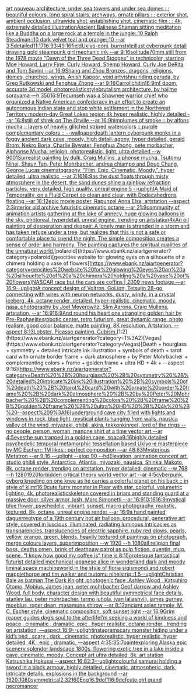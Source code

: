 [art nouveau architecture, under sea towers and under sea domes : : beautiful colours, long spiral stairs, archways, ornate pillars : : exterior shot, ambient occlusion, ultrawide shot, establishing shot, cinematic film : : 4k, extremely detailed illustration](https://www.ebank.nz/aiartgenerator?category=art%20nouveau%20architecture%2C%20under%20sea%20towers%20and%20under%20sea%20domes%20%3A%20%3A%20beautiful%20colours%2C%20long%20spiral%20stairs%2C%20archways%2C%20ornate%20pillars%20%3A%20%3A%20exterior%20shot%2C%20ambient%20occlusion%2C%20ultrawide%20shot%2C%20establishing%20shot%2C%20cinematic%20film%20%3A%20%3A%204k%2C%20extremely%20detailed%20illustration)[Ancient Balinese Shaman sitting meditation like a Buddha  on a large rock at a temple in the jungle::10 Ralph Steadman::10 dark velvet teal and orange::10 --ar 3:5](https://www.ebank.nz/aiartgenerator?category=Ancient%20Balinese%20Shaman%20sitting%20meditation%20like%20a%20Buddha%20%20on%20a%20large%20rock%20at%20a%20temple%20in%20the%20jungle%3A%3A10%20Ralph%20Steadman%3A%3A10%20dark%20velvet%20teal%20and%20orange%3A%3A10%20--ar%203%3A5)[detailed](https://www.ebank.nz/aiartgenerator?category=detailed)[11:17](https://www.ebank.nz/aiartgenerator?category=11%3A17)[16:9](https://www.ebank.nz/aiartgenerator?category=16%3A9)[3:4](https://www.ebank.nz/aiartgenerator?category=3%3A4)[9:16](https://www.ebank.nz/aiartgenerator?category=9%3A16)[field](https://www.ebank.nz/aiartgenerator?category=field)[Ukiyo-e](https://www.ebank.nz/aiartgenerator?category=Ukiyo-e)[oni, burn](https://www.ebank.nz/aiartgenerator?category=oni%2C%20burn)[style](https://www.ebank.nz/aiartgenerator?category=style)[illust cyberpunk detail drawing gold steampunk girl mechanic ink --ar 9:16](https://www.ebank.nz/aiartgenerator?category=illust%20cyberpunk%20detail%20drawing%20gold%20steampunk%20girl%20mechanic%20ink%20--ar%209%3A16)[solitude](https://www.ebank.nz/aiartgenerator?category=solitude)[70mm still from the 1978 movie "Dawn of the Three Dead Stooges" in technicolor, starring Moe Howard, Larry Fine, Curly Howard, Shemp Howard, Curly Joe DeRita and Tom Savini --ar 16:9](https://www.ebank.nz/aiartgenerator?category=70mm%20still%20from%20the%201978%20movie%20%22Dawn%20of%20the%20Three%20Dead%20Stooges%22%20in%20technicolor%2C%20starring%20Moe%20Howard%2C%20Larry%20Fine%2C%20Curly%20Howard%2C%20Shemp%20Howard%2C%20Curly%20Joe%20DeRita%20and%20Tom%20Savini%20--ar%2016%3A9)[Shang and Zhou Bronzes, dragons, religions, domes, churches, wings, Anish Kapoor, void art](https://www.ebank.nz/aiartgenerator?category=Shang%20and%20Zhou%20Bronzes%2C%20dragons%2C%20religions%2C%20domes%2C%20churches%2C%20wings%2C%20Anish%20Kapoor%2C%20void%20art)[vishnu riding garuda, by Greg Rutkowski and Fenghua Zhong --ar 9:16](https://www.ebank.nz/aiartgenerator?category=vishnu%20riding%20garuda%2C%20by%20Greg%20Rutkowski%20and%20Fenghua%20Zhong%20--ar%209%3A16)[Carroll](https://www.ebank.nz/aiartgenerator?category=Carroll)[chitin](https://www.ebank.nz/aiartgenerator?category=chitin)[16:9](https://www.ebank.nz/aiartgenerator?category=16%3A9)[mf doom, accurate 3d model, photorealistic](https://www.ebank.nz/aiartgenerator?category=mf%20doom%2C%20accurate%203d%20model%2C%20photorealistic)[style](https://www.ebank.nz/aiartgenerator?category=style)[brutalism architecture, by hajime sorayama —h 350](https://www.ebank.nz/aiartgenerator?category=brutalism%20architecture%2C%20by%20hajime%20sorayama%20%E2%80%94h%20350)[16:9](https://www.ebank.nz/aiartgenerator?category=16%3A9)[Tecumseh was a Shawnee warrior chief who organized a Native American confederacy in an effort to create an autonomous Indian state and stop white settlement in the Northwest Territory modern-day Great Lakes region 4k hyper realistic, highly detailed --ar 16:8](https://www.ebank.nz/aiartgenerator?category=Tecumseh%20was%20a%20Shawnee%20warrior%20chief%20who%20organized%20a%20Native%20American%20confederacy%20in%20an%20effort%20to%20create%20an%20autonomous%20Indian%20state%20and%20stop%20white%20settlement%20in%20the%20Northwest%20Territory%20modern-day%20Great%20Lakes%20region%204k%20hyper%20realistic%2C%20highly%20detailed%20--ar%2016%3A8)[still of shrek on The Orville --ar 16:9](https://www.ebank.nz/aiartgenerator?category=still%20of%20shrek%20on%20The%20Orville%20--ar%2016%3A9)[him](https://www.ebank.nz/aiartgenerator?category=him)[plumes of smoke :: by alfons mucha :: layers of heavily glitched striped watercolors :: purple complementary colors :: --wallpaper](https://www.ebank.nz/aiartgenerator?category=plumes%20of%20smoke%20%3A%3A%20by%20alfons%20mucha%20%3A%3A%20layers%20of%20heavily%20glitched%20striped%20watercolors%20%3A%3A%20purple%20complementary%20colors%20%3A%3A%20--wallpaper)[death lantern cyberpunk monks in a foggy ancient dark cave, moody, high detail, agony, hyper detailed, gerald Brom, Nekro Borja, Charlie Bywater, Fenghua Zhong, pete morbacher, Alphonse Mucha, religion, photorealistic, light, ultra detailed --w 900](https://www.ebank.nz/aiartgenerator?category=death%20lantern%20cyberpunk%20monks%20in%20a%20foggy%20ancient%20dark%20cave%2C%20moody%2C%20high%20detail%2C%20agony%2C%20hyper%20detailed%2C%20gerald%20Brom%2C%20Nekro%20Borja%2C%20Charlie%20Bywater%2C%20Fenghua%20Zhong%2C%20pete%20morbacher%2C%20Alphonse%20Mucha%2C%20religion%2C%20photorealistic%2C%20light%2C%20ultra%20detailed%20--w%20900)[1](https://www.ebank.nz/aiartgenerator?category=1)[](https://www.ebank.nz/aiartgenerator?category=)[Surrealist painting by dulk, Craig Mullins ,alphonse mucha, Tsutomu Nihei, Shaun Tan, Peter Mohrbacher, andrea chiampo and Doug Chang, George Lucas cinematography, “Film, Epic, Cinematic, Moody,”, hyper detailed, ultra realistic, --ar 7:16](https://www.ebank.nz/aiartgenerator?category=Surrealist%20painting%20by%20dulk%2C%20Craig%20Mullins%20%2Calphonse%20mucha%2C%20Tsutomu%20Nihei%2C%20Shaun%20Tan%2C%20Peter%20Mohrbacher%2C%20andrea%20chiampo%20and%20Doug%20Chang%2C%20George%20Lucas%20cinematography%2C%20%E2%80%9CFilm%2C%20Epic%2C%20Cinematic%2C%20Moody%2C%E2%80%9D%2C%20hyper%20detailed%2C%20ultra%20realistic%2C%20--ar%207%3A16)[](https://www.ebank.nz/aiartgenerator?category=)[16:9](https://www.ebank.nz/aiartgenerator?category=16%3A9)[as the dust floats through misty atmosphere in the desert, the sand dunes shine a rainbow refraction particles, very detailed, high quality, unreal engine 5 --uplight](https://www.ebank.nz/aiartgenerator?category=as%20the%20dust%20floats%20through%20misty%20atmosphere%20in%20the%20desert%2C%20the%20sand%20dunes%20shine%20a%20rainbow%20refraction%20particles%2C%20very%20detailed%2C%20high%20quality%2C%20unreal%20engine%205%20--uplight)[A Maid of Temporality, on a Fluid Carpet so clean and clear, with Dodecahedrons floating --ar 18:12](https://www.ebank.nz/aiartgenerator?category=A%20Maid%20of%20Temporality%2C%20on%20a%20Fluid%20Carpet%20so%20clean%20and%20clear%2C%20with%20Dodecahedrons%20floating%20--ar%2018%3A12)[epic movie poster, Rapunzel Anna Elsa, artstation --aspect 2:3](https://www.ebank.nz/aiartgenerator?category=epic%20movie%20poster%2C%20Rapunzel%20Anna%20Elsa%2C%20artstation%20--aspect%202%3A3)[interior old archive futuristic cinematic octane --ar 21:9](https://www.ebank.nz/aiartgenerator?category=interior%20old%20archive%20futuristic%20cinematic%20octane%20--ar%2021%3A9)[community of animation artists gathering at the lake of annecy. huge glowing balloons in the sky. photoreal. hyperdetail. unreal engine. trending on artstation](https://www.ebank.nz/aiartgenerator?category=community%20of%20animation%20artists%20gathering%20at%20the%20lake%20of%20annecy.%20huge%20glowing%20balloons%20in%20the%20sky.%20photoreal.%20hyperdetail.%20unreal%20engine.%20trending%20on%20artstation)[4k](https://www.ebank.nz/aiartgenerator?category=4k)[An oil painting of desperation and despair. A lonely man is stranded in a storm and has taken refuge under a tree, but realizes that this is not a safe or comfortable place to spend the night.  The simple composition creates a sense of order and harmony. The painting captures the spiritual qualities of the unnatural world.](https://www.ebank.nz/aiartgenerator?category=An%20oil%20painting%20of%20desperation%20and%20despair.%20A%20lonely%20man%20is%20stranded%20in%20a%20storm%20and%20has%20taken%20refuge%20under%20a%20tree%2C%20but%20realizes%20that%20this%20is%20not%20a%20safe%20or%20comfortable%20place%20to%20spend%20the%20night.%20%20The%20simple%20composition%20creates%20a%20sense%20of%20order%20and%20harmony.%20The%20painting%20captures%20the%20spiritual%20qualities%20of%20the%20unnatural%20world.)[polaroid](https://www.ebank.nz/aiartgenerator?category=polaroid)[geocities website for glowing eyes on a silhouette of a chimera holding a vase of flowers](https://www.ebank.nz/aiartgenerator?category=geocities%20website%20for%20glowing%20eyes%20on%20a%20silhouette%20of%20a%20chimera%20holding%20a%20vase%20of%20flowers)[NASCAR race but the cars are coffins | 2009 news footage —ar 16:9](https://www.ebank.nz/aiartgenerator?category=NASCAR%20race%20but%20the%20cars%20are%20coffins%20%7C%202009%20news%20footage%20%E2%80%94ar%2016%3A9)[--uplight](https://www.ebank.nz/aiartgenerator?category=--uplight)[A concept design of Voltron, GoLion, Tetsujin 28-go, connecting with wires with neuron networks, dusty, windy, in a crystal iceberg, 4k, octane render, detailed, hyper-realistic, cinematic, moody, nasa, photography by Joel Meyerowitz, Slim Aarons, Craig Mullens, artstation, --ar 16:9](https://www.ebank.nz/aiartgenerator?category=A%20concept%20design%20of%20Voltron%2C%20GoLion%2C%20Tetsujin%2028-go%2C%20connecting%20with%20wires%20with%20neuron%20networks%2C%20dusty%2C%20windy%2C%20in%20a%20crystal%20iceberg%2C%204k%2C%20octane%20render%2C%20detailed%2C%20hyper-realistic%2C%20cinematic%2C%20moody%2C%20nasa%2C%20photography%20by%20Joel%20Meyerowitz%2C%20Slim%20Aarons%2C%20Craig%20Mullens%2C%20artstation%2C%20--ar%2016%3A9)[16:9](https://www.ebank.nz/aiartgenerator?category=16%3A9)[And round his heart one strangling golden hair by Pre-Raphaelites](https://www.ebank.nz/aiartgenerator?category=And%20round%20his%20heart%20one%20strangling%20golden%20hair%20by%20Pre-Raphaelites)[robotic center, retro futurism, great dynamic range, photo realism, good color balance, matte painting, 8K resolution, Artstation, --aspect 8:13](https://www.ebank.nz/aiartgenerator?category=robotic%20center%2C%20retro%20futurism%2C%20great%20dynamic%20range%2C%20photo%20realism%2C%20good%20color%20balance%2C%20matte%20painting%2C%208K%20resolution%2C%20Artstation%2C%20--aspect%208%3A13)[Lobster. Picasso painting. Cubism.](https://www.ebank.nz/aiartgenerator?category=Lobster.%20Picasso%20painting.%20Cubism.)[1:2](https://www.ebank.nz/aiartgenerator?category=1%3A2)[Vegas](https://www.ebank.nz/aiartgenerator?category=Vegas)[Death + hourglass + symmetry + detailed intricate ink illustration + symbols of death + tarot card with ornate border frame + dark atmosphere + by Peter Mohrbacher + complementing colors + frame + golden frame + ultra HD + 4k + --aspect 9:16](https://www.ebank.nz/aiartgenerator?category=Death%20%2B%20hourglass%20%2B%20symmetry%20%2B%20detailed%20intricate%20ink%20illustration%20%2B%20symbols%20of%20death%20%2B%20tarot%20card%20with%20ornate%20border%20frame%20%2B%20dark%20atmosphere%20%2B%20by%20Peter%20Mohrbacher%20%2B%20complementing%20colors%20%2B%20frame%20%2B%20golden%20frame%20%2B%20ultra%20HD%20%2B%204k%20%2B%20--aspect%209%3A16)[underground cave city filled with lights and windows in rock, blue light, mystical plants hanging from walls, nausica valley of the wind, miyazaki, ghibli, akira, tekkonkinreet, lord of the rings --no people, person, woman, man](https://www.ebank.nz/aiartgenerator?category=underground%20cave%20city%20filled%20with%20lights%20and%20windows%20in%20rock%2C%20blue%20light%2C%20mystical%20plants%20hanging%20from%20walls%2C%20nausica%20valley%20of%20the%20wind%2C%20miyazaki%2C%20ghibli%2C%20akira%2C%20tekkonkinreet%2C%20lord%20of%20the%20rings%20--no%20people%2C%20person%2C%20woman%2C%20man)[one shirt at a time vector art --ar 4:5](https://www.ebank.nz/aiartgenerator?category=one%20shirt%20at%20a%20time%20vector%20art%20--ar%204%3A5)[eyes](https://www.ebank.nz/aiartgenerator?category=eyes)[the sun trapped in a golden cage, space](https://www.ebank.nz/aiartgenerator?category=the%20sun%20trapped%20in%20a%20golden%20cage%2C%20space)[9:16](https://www.ebank.nz/aiartgenerator?category=9%3A16)[highly detailed psychedelic temporal metamorphic tessellation based Ukiyo-e masterpiece by MC Escher:: 1M likes:: perfect composition —ar 48:83](https://www.ebank.nz/aiartgenerator?category=highly%20detailed%20psychedelic%20temporal%20metamorphic%20tessellation%20based%20Ukiyo-e%20masterpiece%20by%20MC%20Escher%3A%3A%201M%20likes%3A%3A%20perfect%20composition%20%E2%80%94ar%2048%3A83)[Mysterious Metatron --ar 9:16 --uplight --stop 90 --hd](https://www.ebank.nz/aiartgenerator?category=Mysterious%20Metatron%20--ar%209%3A16%20--uplight%20--stop%2090%20--hd)[Elevation, animation concept art, studio ghibli style, Antarctica, Atlantis, miyazaki, nausica, Shinkai Makoto, 8k, octane render, trending on artstation, hyper detailed, cinematic --w 768 --h 1280](https://www.ebank.nz/aiartgenerator?category=Elevation%2C%20animation%20concept%20art%2C%20studio%20ghibli%20style%2C%20Antarctica%2C%20Atlantis%2C%20miyazaki%2C%20nausica%2C%20Shinkai%20Makoto%2C%208k%2C%20octane%20render%2C%20trending%20on%20artstation%2C%20hyper%20detailed%2C%20cinematic%20--w%20768%20--h%201280)[1920](https://www.ebank.nz/aiartgenerator?category=1920)[forbidden critical theory world vector art --ar 4:5](https://www.ebank.nz/aiartgenerator?category=forbidden%20critical%20theory%20world%20vector%20art%20--ar%204%3A5)[cyberpunk, cyborg kneeling on one knee as he carries a colorful planet on his back :: in style of klimt](https://www.ebank.nz/aiartgenerator?category=cyberpunk%2C%20cyborg%20kneeling%20on%20one%20knee%20as%20he%20carries%20a%20colorful%20planet%20on%20his%20back%20%3A%3A%20in%20style%20of%20klimt)[16:9](https://www.ebank.nz/aiartgenerator?category=16%3A9)[cute furry monster in Pixar with star, colorful, volumetric lighting, 4k, photorealistic](https://www.ebank.nz/aiartgenerator?category=cute%20furry%20monster%20in%20Pixar%20with%20star%2C%20colorful%2C%20volumetric%20lighting%2C%204k%2C%20photorealistic)[skeleton covered in briars and standing guard at a massive door, silver armor, lush, Marc Simonetti --ar 16:9](https://www.ebank.nz/aiartgenerator?category=skeleton%20covered%20in%20briars%20and%20standing%20guard%20at%20a%20massive%20door%2C%20silver%20armor%2C%20lush%2C%20Marc%20Simonetti%20--ar%2016%3A9)[10:16](https://www.ebank.nz/aiartgenerator?category=10%3A16)[16:9](https://www.ebank.nz/aiartgenerator?category=16%3A9)[mystical blue flower, psychedelic, vibrant, sunset, macro photography, realistic, textured, 8k, octane, unreal engine render --ar 16:9](https://www.ebank.nz/aiartgenerator?category=mystical%20blue%20flower%2C%20psychedelic%2C%20vibrant%2C%20sunset%2C%20macro%20photography%2C%20realistic%2C%20textured%2C%208k%2C%20octane%2C%20unreal%20engine%20render%20--ar%2016%3A9)[a hand painted daguerreotype of a 19th century hot air balloon, procedural, generative art style, covered in luscious, illuminated, radiating luminous intricacies as transparencies, translucencies of electric sapphire, ruby red glows, pearls, yellow, orange, green, blends, heavily textured oil paintings on photograph, merge colours layers, superimposition  --w 1920 --h 1080](https://www.ebank.nz/aiartgenerator?category=a%20hand%20painted%20daguerreotype%20of%20a%2019th%20century%20hot%20air%20balloon%2C%20procedural%2C%20generative%20art%20style%2C%20covered%20in%20luscious%2C%20illuminated%2C%20radiating%20luminous%20intricacies%20as%20transparencies%2C%20translucencies%20of%20electric%20sapphire%2C%20ruby%20red%20glows%2C%20pearls%2C%20yellow%2C%20orange%2C%20green%2C%20blends%2C%20heavily%20textured%20oil%20paintings%20on%20photograph%2C%20merge%20colours%20layers%2C%20superimposition%20%20--w%201920%20--h%201080)[all religion final boss, deaths omen, brink of death](https://www.ebank.nz/aiartgenerator?category=all%20religion%20final%20boss%2C%20deaths%20omen%2C%20brink%20of%20death)[paw patrol as pulp fiction. quentin, mug. scene. "I know how good my coffee is" time is 8:15](https://www.ebank.nz/aiartgenerator?category=paw%20patrol%20as%20pulp%20fiction.%20quentin%2C%20mug.%20scene.%20%22I%20know%20how%20good%20my%20coffee%20is%22%20time%20is%208%3A15)[grotesque fantastical futurist detailed mechanical japanese alice in wonderland dark and moody liminal space machineworld in the style of floria sigismondi and robert mapplethorpe and tim walker and tsutomu nihei](https://www.ebank.nz/aiartgenerator?category=grotesque%20fantastical%20futurist%20detailed%20mechanical%20japanese%20alice%20in%20wonderland%20dark%20and%20moody%20liminal%20space%20machineworld%20in%20the%20style%20of%20floria%20sigismondi%20and%20robert%20mapplethorpe%20and%20tim%20walker%20and%20tsutomu%20nihei)[strip::1.5](https://www.ebank.nz/aiartgenerator?category=strip%3A%3A1.5)[--uplight](https://www.ebank.nz/aiartgenerator?category=--uplight)[Christian Bale as batman The Dark Knight ,photogenic face ,Ashley Wood , Katsuhiro Otomo, Mobius, James jean, peter mohrbacher,Geof darrow and Ashley Wood, full body, character design with beautiful symmetrical face details, stanley lau, peter mohrbacher, tarmo juhola, ivan laliashvili, james gurney, moebius, roger dean, masamune shirow --ar 8:12](https://www.ebank.nz/aiartgenerator?category=Christian%20Bale%20as%20batman%20The%20Dark%20Knight%20%2Cphotogenic%20face%20%2CAshley%20Wood%20%2C%20Katsuhiro%20Otomo%2C%20Mobius%2C%20James%20jean%2C%20peter%20mohrbacher%2CGeof%20darrow%20and%20Ashley%20Wood%2C%20full%20body%2C%20character%20design%20with%20beautiful%20symmetrical%20face%20details%2C%20stanley%20lau%2C%20peter%20mohrbacher%2C%20tarmo%20juhola%2C%20ivan%20laliashvili%2C%20james%20gurney%2C%20moebius%2C%20roger%20dean%2C%20masamune%20shirow%20--ar%208%3A12)[anciant asian tample, M. C. Escher style, cinematic composition, soft sunset light --ar 16:9](https://www.ebank.nz/aiartgenerator?category=anciant%20asian%20tample%2C%20M.%20C.%20Escher%20style%2C%20cinematic%20composition%2C%20soft%20sunset%20light%20--ar%2016%3A9)[Grim reaper guides dog’s soul to the afterlife](https://www.ebank.nz/aiartgenerator?category=Grim%20reaper%20guides%20dog%E2%80%99s%20soul%20to%20the%20afterlife)[I’m seeking a world of kindness and peace , cinematic , dramatic, epic , hyper realistic, octane render , trending on artstation, —aspect 16:9](https://www.ebank.nz/aiartgenerator?category=I%E2%80%99m%20seeking%20a%20world%20of%20kindness%20and%20peace%20%2C%20cinematic%20%2C%20dramatic%2C%20epic%20%2C%20hyper%20realistic%2C%20octane%20render%20%2C%20trending%20on%20artstation%2C%20%E2%80%94aspect%2016%3A9)[--uplight](https://www.ebank.nz/aiartgenerator?category=--uplight)[instagram](https://www.ebank.nz/aiartgenerator?category=instagram)[scary monster hiding under a kid’s bed , scary , dark , cinematic, photorealistic, hyper realistic, hyper detailed, 4K , epic , dramatic, —aspect 4:3](https://www.ebank.nz/aiartgenerator?category=scary%20monster%20hiding%20under%20a%20kid%E2%80%99s%20bed%20%2C%20scary%20%2C%20dark%20%2C%20cinematic%2C%20photorealistic%2C%20hyper%20realistic%2C%20hyper%20detailed%2C%204K%20%2C%20epic%20%2C%20dramatic%2C%20%E2%80%94aspect%204%3A3)[5:3](https://www.ebank.nz/aiartgenerator?category=5%3A3)[5:7](https://www.ebank.nz/aiartgenerator?category=5%3A7)[paint](https://www.ebank.nz/aiartgenerator?category=paint)[exploring Alaska epic scenery splendor landscape 1800s, flowering exotic tree in a lake inside a cave, cinematic, moody, Concept art ultra detailed, 8k, art station Katsushika Hokusai --aspect 16:8](https://www.ebank.nz/aiartgenerator?category=exploring%20Alaska%20epic%20scenery%20splendor%20landscape%201800s%2C%20flowering%20exotic%20tree%20in%20a%20lake%20inside%20a%20cave%2C%20cinematic%2C%20moody%2C%20Concept%20art%20ultra%20detailed%2C%208k%2C%20art%20station%20Katsushika%20Hokusai%20--aspect%2016%3A8)[2:3](https://www.ebank.nz/aiartgenerator?category=2%3A3)[--uplight](https://www.ebank.nz/aiartgenerator?category=--uplight)[colourful,](https://www.ebank.nz/aiartgenerator?category=colourful%2C)[samurai holding a sword in a black armour, highly detailed, cinematic, atmospheric, dark, intricate details, explosions in the background --ar 1920:1080](https://www.ebank.nz/aiartgenerator?category=samurai%20holding%20a%20sword%20in%20a%20black%20armour%2C%20highly%20detailed%2C%20cinematic%2C%20atmospheric%2C%20dark%2C%20intricate%20details%2C%20explosions%20in%20the%20background%20--ar%201920%3A1080)[symmetrical](https://www.ebank.nz/aiartgenerator?category=symmetrical)[2:3](https://www.ebank.nz/aiartgenerator?category=2%3A3)[2160](https://www.ebank.nz/aiartgenerator?category=2160)[Eng](https://www.ebank.nz/aiartgenerator?category=Eng)[16:9](https://www.ebank.nz/aiartgenerator?category=16%3A9)[dof](https://www.ebank.nz/aiartgenerator?category=dof)[1](https://www.ebank.nz/aiartgenerator?category=1)[16:9](https://www.ebank.nz/aiartgenerator?category=16%3A9)[def](https://www.ebank.nz/aiartgenerator?category=def)[cute girl grand necromancer](https://www.ebank.nz/aiartgenerator?category=cute%20girl%20grand%20necromancer)